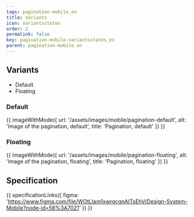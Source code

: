 ```yaml
---
tags: pagination-mobile_en
title: Variants
icon: variantsstates
order: 2
permalink: false  
key: pagination-mobile-variantsstates_en
parent: pagination-mobile_en
---
```


## Variants
*   Default
*   Floating

### Default
{{ imageWithMode({
  url: '/assets/images/mobile/pagination-default',
  alt: 'Image of the pagination, default',
  title: 'Pagination, default'
}) }}

### Floating
{{ imageWithMode({
  url: '/assets/images/mobile/pagination-floating',
  alt: 'Image of the pagination, floating',
  title: 'Pagination, floating'
}) }}

## Specification
{{ specificationLinks({
  figma: 'https://www.figma.com/file/WOtLIam1xwrqcgnAITsEhV/Design-System-Mobile?node-id=58%3A7021'
}) }}
